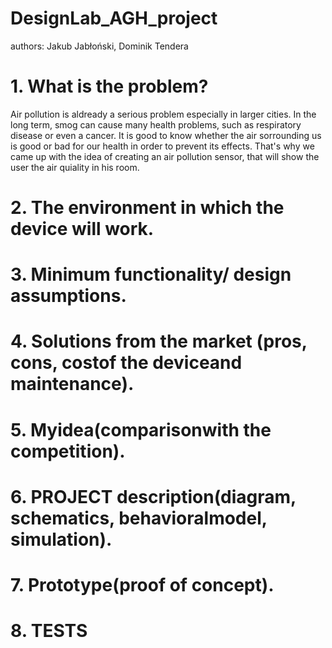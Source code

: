 # DesignLab_AGH_project
authors: Jakub Jabłoński, Dominik Tendera



# 1. What is the problem?
  Air pollution is aldready a serious problem especially in larger cities. In the long term, smog can cause many health problems, such as respiratory disease or even a cancer. It is good to know whether the air sorrounding us is good or bad for our health in order to prevent its effects. That's why we came up with the idea of creating an air pollution sensor, that will show the user the air quiality in his room.
# 2. The environment in which the device will work.
# 3. Minimum functionality/ design assumptions.
# 4. Solutions from the market (pros, cons, costof the deviceand maintenance).
# 5. Myidea(comparisonwith the competition).
# 6. PROJECT description(diagram, schematics, behavioralmodel, simulation).
# 7. Prototype(proof of concept).
# 8. TESTS
